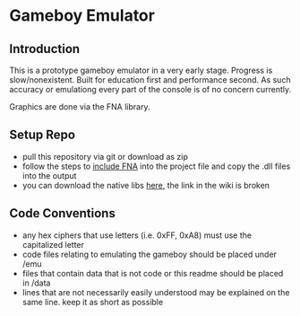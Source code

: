 # Gameboy Emulator

## Introduction
This is a prototype gameboy emulator in a very early stage. Progress is slow/nonexistent. 
Built for education first and performance second. 
As such accuracy or emulationg every part of the console is of no concern currently.

Graphics are done via the FNA library.

## Setup Repo
- pull this repository via git or download as zip
- follow the steps to [include FNA](https://github.com/FNA-XNA/FNA/wiki/1:-Download-and-Update-FNA) into the project file and copy the .dll files into the output
- you can download the native libs [here](http://fna.flibitijibibo.com/archive/), the link in the wiki is broken

## Code Conventions
- any hex ciphers that use letters (i.e. 0xFF, 0xA8) must use the capitalized letter
- code files relating to emulating the gameboy should be placed under /emu
- files that contain data that is not code or this readme should be placed in /data
- lines that are not necessarily easily understood may be explained on the same line. keep it as short as possible